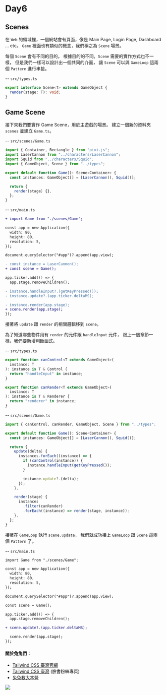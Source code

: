 # Day6

## Scenes

在 `Web` 的領域裡，一個網站會有頁面，像是 Main Page, Login Page, Dashboard ... etc。
`Game` 裡面也有類似的概念，我們稱之為 `Scene` 場景。

每個 `Scene` 會有不同的目的，
根據目的的不同，`Scene` 需要的實作方式也不一樣，
但是我們一樣可以設計出一個共同的介面，
讓 `Scene` 可以與 `GameLoop` 這兩個 `Pattern` 進行串接。

-- `src/types.ts`

```ts
export interface Scene<T> extends GameObject {
  render(stage: T): void;
}
```

## Game Scene

接下來我們要實作 Game Scene，用於主遊戲的場景。
建立一個新的資料夾 `scenes` 並建立 `Game.ts`。

-- `src/scenes/Game.ts`

```ts
import { Container, Rectangle } from "pixi.js";
import LaserCannon from "../characters/LaserCannon";
import Squid from "../characters/Squid";
import { GameObject, Scene } from "../types";

export default function Game(): Scene<Container> {
  const instances: GameObject[] = [LaserCannon(), Squid()];

  return {
    render(stage) {},
  };
}
```

-- `src/main.ts`

```diff
+ import Game from "./scenes/Game";

const app = new Application({
  width: 80,
  height: 80,
  resolution: 5,
});

document.querySelector("#app")?.append(app.view);

- const instance = LaserCannon();
+ const scene = Game();

app.ticker.add(() => {
  app.stage.removeChildren();

- instance.handleInput?.(getKeyPressed());
- instance.update?.(app.ticker.deltaMS);

- instance.render(app.stage);
+ scene.render(app.stage);
});
```

接著將 `update` 跟 `render` 的相關邏輯移到 `scene`。

為了知道哪些物件用有 `render` 的元件跟 `handleInput` 元件，
跟上一個章節一樣，我們要新增判斷函式。

-- `src/types.ts`

```ts
export function canControl<T extends GameObject>(
  instance: T
): instance is T & Control {
  return "handleInput" in instance;
}

export function canRender<T extends GameObject>(
  instance: T
): instance is T & Renderer {
  return "renderer" in instance;
}
```

-- `src/scenes/Game.ts`

```ts
import { canControl, canRender, GameObject, Scene } from "../types";

export default function Game(): Scene<Container> {
  const instances: GameObject[] = [LaserCannon(), Squid()];

  return {
    update(delta) {
      instances.forEach((instance) => {
        if (canControl(instance)) {
          instance.handleInput(getKeyPressed());
        }

        instance.update?.(delta);
      });
    },

    render(stage) {
      instances
        .filter(canRender)
        .forEach((instance) => render(stage, instance));
    },
  };
}
```

接著在 `GameLoop` 執行 `scene.update`，
我們就成功接上 `GameLoop` 跟 `Scene` 這兩個 `Pattern` 了。

-- `src/main.ts`

```diff
import Game from "./scenes/Game";

const app = new Application({
  width: 80,
  height: 80,
  resolution: 5,
});

document.querySelector("#app")?.append(app.view);

const scene = Game();

app.ticker.add(() => {
  app.stage.removeChildren();

+ scene.update?.(app.ticker.deltaMS);

  scene.render(app.stage);
});
```

#### 關於兔兔們：

- [Tailwind CSS 臺灣官網](https://tailwindcss.tw)
- [Tailwind CSS 臺灣](https://www.facebook.com/tailwindcss.tw) (臉書粉絲專頁)
- [兔兔教大本營](https://www.facebook.com/lalarabbits-%E5%85%94%E5%85%94%E6%95%99%E5%A4%A7%E6%9C%AC%E7%87%9F-102150975410839/)

![](https://i.imgur.com/PwE2UE9.jpg)
